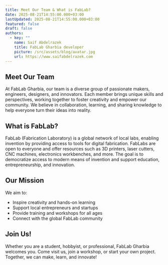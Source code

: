 ```yaml
---
title: Meet Our Team & What is FabLab?
date: 2025-08-21T14:55:00.000+03:00
lastUpdated: 2025-08-21T14:55:00.000+03:00
featured: false
draft: false
authors:
  - key: ""
    name: Saif Abdelrazek
    title: FabLab Gharbia developer
    picture: /src/assets/blog/avatar.jpg
    url: https://www.saifabdelrazek.com
---
```


## Meet Our Team

At FabLab Gharbia, our team is a diverse group of passionate makers, engineers, designers, and innovators. Each member brings unique skills and perspectives, working together to foster creativity and empower our community. We believe in collaboration, learning, and sharing knowledge to help everyone turn their ideas into reality.

## What is FabLab?

FabLab (Fabrication Laboratory) is a global network of local labs, enabling invention by providing access to tools for digital fabrication. FabLabs are open to everyone and offer resources such as 3D printers, laser cutters, CNC machines, electronics workbenches, and more. The goal is to democratize access to modern means of invention and support education, entrepreneurship, and innovation.

## Our Mission

We aim to:

- Inspire creativity and hands-on learning
- Support local entrepreneurs and startups
- Provide training and workshops for all ages
- Connect with the global FabLab community

## Join Us!

Whether you are a student, hobbyist, or professional, FabLab Gharbia welcomes you. Come visit us, join a workshop, or start your own project. Together, we can make, learn, and innovate!
